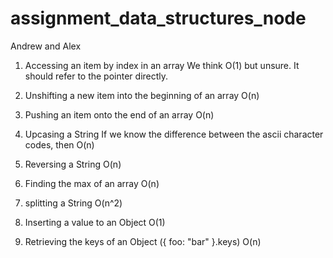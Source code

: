 # assignment_data_structures_node


Andrew and Alex


1. Accessing an item by index in an array
We think O(1) but unsure. It should refer to the pointer directly.

2. Unshifting a new item into the beginning of an array
O(n)

3. Pushing an item onto the end of an array
O(n)

4. Upcasing a String
If we know the difference between the ascii character codes, then O(n)

5. Reversing a String
O(n)

6. Finding the max of an array
O(n)

7. splitting a String
O(n^2)

8. Inserting a value to an Object
O(1)

9. Retrieving the keys of an Object ({ foo: "bar" }.keys)
O(n)
